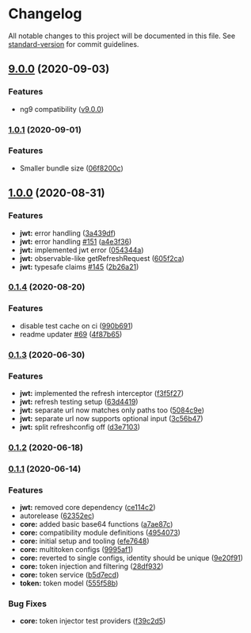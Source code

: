 # Changelog

All notable changes to this project will be documented in this file. See [standard-version](https://github.com/conventional-changelog/standard-version) for commit guidelines.

## [9.0.0](https://github.com/AlexAegis/auth/compare/v1.0.1...v9.0.0) (2020-09-03)

### Features

* ng9 compatibility ([v9.0.0](https://github.com/AlexAegis/auth/tree/v9.0.0))

### [1.0.1](https://github.com/AlexAegis/auth/compare/v1.0.0...v1.0.1) (2020-09-01)

### Features

* Smaller bundle size ([06f8200c](https://github.com/AlexAegis/auth/commit/06f8200c230ede5247d852214b5e85ec91d5f370))

## [1.0.0](https://github.com/AlexAegis/auth/compare/v0.1.4...v1.0.0) (2020-08-31)

### Features

* **jwt:** error handling ([3a439df](https://github.com/AlexAegis/auth/commit/3a439df4e6baf44b9595c4b3a975124b252cf5f9))
* **jwt:** error handling [#151](https://github.com/AlexAegis/auth/issues/151) ([a4e3f36](https://github.com/AlexAegis/auth/commit/a4e3f36921110050cbc4c2430b0ffba9403abef5))
* **jwt:** implemented jwt error ([054344a](https://github.com/AlexAegis/auth/commit/054344a21721154fd6511cd062b1866033220480))
* **jwt:** observable-like getRefreshRequest ([605f2ca](https://github.com/AlexAegis/auth/commit/605f2ca1c39db747e5614344d92707172e38b206))
* **jwt:** typesafe claims [#145](https://github.com/AlexAegis/auth/issues/145) ([2b26a21](https://github.com/AlexAegis/auth/commit/2b26a21ae76c19d5ada7d18a9d89b14e91f62a95))

### [0.1.4](https://github.com/AlexAegis/auth/compare/v0.1.3...v0.1.4) (2020-08-20)

### Features

* disable test cache on ci ([990b691](https://github.com/AlexAegis/auth/commit/990b6918c0043b58dd004ac3f32faa4091f2d1c2))
* readme updater [#69](https://github.com/AlexAegis/auth/issues/69) ([4f87b65](https://github.com/AlexAegis/auth/commit/4f87b6554c91b1921999e2ad1c210ca72f8b4850))

### [0.1.3](https://github.com/AlexAegis/auth/compare/v0.1.2...v0.1.3) (2020-06-30)

### Features

* **jwt:** implemented the refresh interceptor ([f3f5f27](https://github.com/AlexAegis/auth/commit/f3f5f2725961fbd9ca02869bcea15b779a4cf64d))
* **jwt:** refresh testing setup ([63d4419](https://github.com/AlexAegis/auth/commit/63d44193b08ba9bcc9525e2177614710af2018a6))
* **jwt:** separate url now matches only paths too ([5084c9e](https://github.com/AlexAegis/auth/commit/5084c9e58afc841659336401fd70c08b12550516))
* **jwt:** separate url now supports optional input ([3c56b47](https://github.com/AlexAegis/auth/commit/3c56b47c62bdfb5e613b7f046086d9f6cb588110))
* **jwt:** split refreshconfig off ([d3e7103](https://github.com/AlexAegis/auth/commit/d3e710356399a8bb173b2af4059642a4c2da549e))

### [0.1.2](https://github.com/AlexAegis/auth/compare/v0.1.1...v0.1.2) (2020-06-18)

### [0.1.1](https://github.com/AlexAegis/auth/compare/v0.0.0...v0.1.1) (2020-06-14)

### Features

* **jwt:** removed core dependency ([ce114c2](https://github.com/AlexAegis/auth/commit/ce114c27f3c3594b9b5a974c210421a3d806369d))
* autorelease ([62352ec](https://github.com/AlexAegis/auth/commit/62352ec41b49d1b3c7da4ed6c9b3206d4f3ebf69))
* **core:** added basic base64 functions ([a7ae87c](https://github.com/AlexAegis/auth/commit/a7ae87c6f7f3858ddc4635d98733f4e0d91fc767))
* **core:** compatibility module definitions ([4954073](https://github.com/AlexAegis/auth/commit/49540739ea3964c50304314b54e87adbb5190d6f))
* **core:** initial setup and tooling ([efe7648](https://github.com/AlexAegis/auth/commit/efe7648ac7c2c92ade1e8255eb503a7f7f3db947))
* **core:** multitoken configs ([9995af1](https://github.com/AlexAegis/auth/commit/9995af125d1962e89d6d057883f7a1729a412015))
* **core:** reverted to single configs, identity should be unique ([9e20f91](https://github.com/AlexAegis/auth/commit/9e20f9157ad505f6ca4478be5baf8ea206f0574c))
* **core:** token injection and filtering ([28df932](https://github.com/AlexAegis/auth/commit/28df932c06c563d5994e283e598dfb7da6f92685))
* **core:** token service ([b5d7ecd](https://github.com/AlexAegis/auth/commit/b5d7ecd27f527891b994428f81903a271fea85d0))
* **token:** token model ([555f58b](https://github.com/AlexAegis/auth/commit/555f58bcf644dc4d357a238b8ccefce79e08f7dc))

### Bug Fixes

* **core:** token injector test providers ([f39c2d5](https://github.com/AlexAegis/auth/commit/f39c2d5ab1d5295fd1c76e667bb0963edce65d45))
